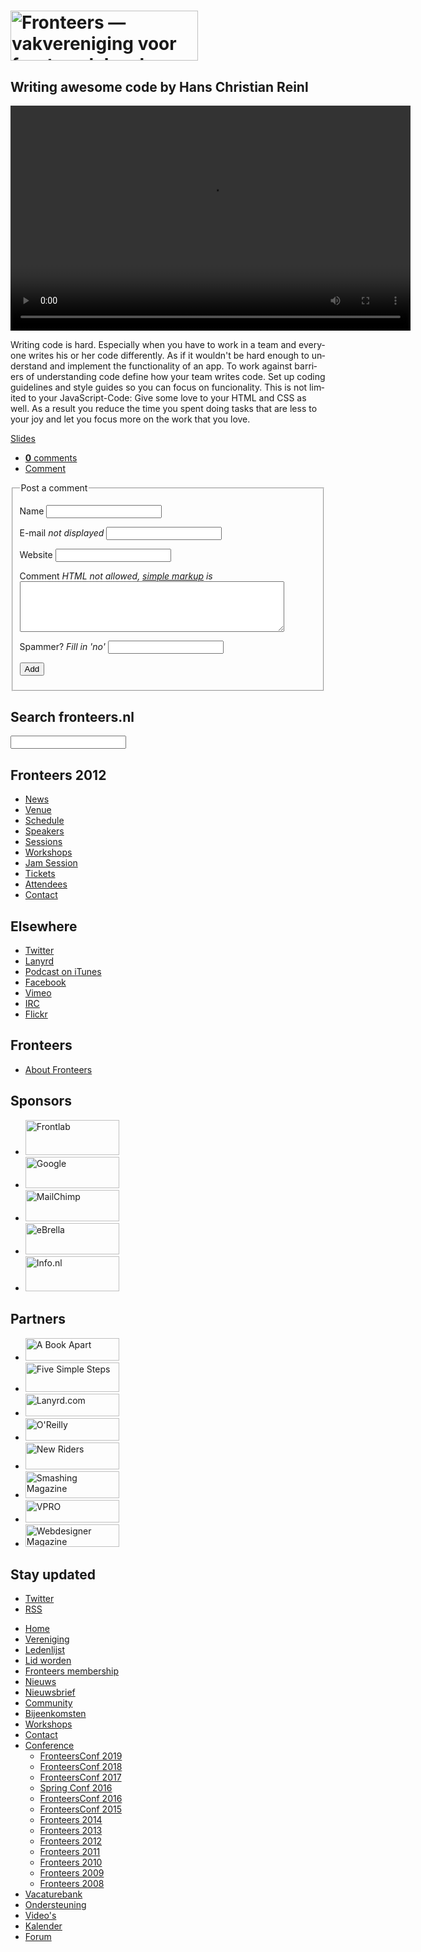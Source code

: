 <!DOCTYPE html>
<!-- Handcrafted with ❤️, by Krijn -->
<html lang="nl">
 <head>
  <meta charset="utf-8">
  <title>Writing awesome code by Hans Christian Reinl · Fronteers</title>
  <meta name="viewport" content="width=device-width,initial-scale=1">
  <link rel="stylesheet" href="/_css/fronteers.css?v=2023">
  <link rel="icon" href="/favicon.ico">
  <link rel="alternate" type="application/rss+xml" href="http://feeds.feedburner.com/FronteersWeblog" title="Fronteers weblog">
  <link rel="alternate" type="application/rss+xml" href="http://feeds.feedburner.com/FronteersWeblogLaatsteReacties" title="Fronteers weblog: laatste reacties">
  <link rel="alternate" type="application/rss+xml" href="http://feeds.feedburner.com/FronteersBijeenkomsten" title="Fronteers bijeenkomsten">
  <link rel="alternate" type="application/rss+xml" href="http://feeds.feedburner.com/FronteersVacaturebank" title="Fronteers vacaturebank">
  <link rel="alternate" type="application/rss+xml" href="http://feeds.feedburner.com/FronteersWorkshops" title="Fronteers workshops">
  <link rel="me" href="https://front-end.social/@fronteers">
  <link rel="alternate" type="application/rss+xml" href="http://feeds.feedburner.com/FronteersCongres" title="Fronteers conference">
  <link rel="shortlink" href="http://frnt.rs/p707">
 </head>
 <body id="fronteers-nl">

  <div id="container">
   <div id="main">
    <h1><a href="/"><img src="/_img/badges/fronteers-logo-300dpi.png" width="300" height="80" alt="Fronteers — vakvereniging voor front-end developers"></a></h1>
    <div class="section" lang="en">
     <h2>Writing awesome code by Hans Christian Reinl</h2>
     <video width="640" height="360" controls>
      <source src="/_downloads/2012/hans-christian-reinl-writing-awesome-code.webm" type="video/webm">
      <source src="/_downloads/2012/hans-christian-reinl-writing-awesome-code.mp4" type="video/mp4">
      <p>The <code>&lt;video></code> element is not (yet) supported in your browser; you can <a href="/_downloads/2012/hans-christian-reinl-writing-awesome-code.webm">download the video</a> (or the alternatives: <a href="/_downloads/2012/hans-christian-reinl-writing-awesome-code.mp4">1</a>) and watch it with <a href="http://www.videolan.org/vlc/">VLC</a>, for example.</p>
     </video>
     <p>Writing code is hard. Especially when you have to work in a team and everyone writes his or her code differently. As if it wouldn't be hard enough to understand and implement the functionality of an app. To work against barriers of understanding code define how your team writes code. Set up coding guidelines and style guides so you can focus on funcionality. This is not limited to your JavaScript-Code: Give some love to your HTML and CSS as well. As a result you reduce the time you spent doing tasks that are less to your joy and let you focus more on the work that you love.</p>
     <p><a href="http://slides.drublic.de/awesome-code/#/">Slides</a></p>
     <ul class="post options">
      <li><a href="#comments" id="goto-comments"><strong>0</strong> comments</a></li>
      <li><a href="#comment" id="goto-comment">Comment</a></li>
     </ul>
     <form method="post" action="/congres/2012/jam-session/writing-awesome-code-hans-christian-reinl.md" id="comment">
      <fieldset>
       <legend>Post a comment</legend>
       <p>
        <label for="comment-name">Name</label>
        <input type="text" class="text" name="comment-name" required id="comment-name">
       </p>
       <p>
        <label for="comment-mail">E-mail <em>not displayed</em></label>
        <input type="email" class="text email" name="comment-mail" required id="comment-mail">
       </p>
       <p>
        <label for="comment-site">Website</label>
        <input type="url" class="text email" name="comment-site" id="comment-site">
       </p>
       <p>
        <label for="comment-text">Comment <em>HTML not allowed, <a href="/blog/markup" title="Markup for comments">simple markup</a> is</em></label>
        <textarea rows="5" cols="50" name="comment-text" required id="comment-text"></textarea>
       </p>
       <p>
        <label for="comment-spam">Spammer? <em>Fill in 'no'</em></label>
        <input type="text" class="text spam-check" name="comment-spam" id="comment-spam">
       </p>
       <p class="submit">
        <input type="submit" name="submit" value="Add" class="submit">
       </p>
      </fieldset>
     </form>
    </div>
   </div>
   <div id="submenu">
    <div>
     <form method="get" action="//www.google.com/search" lang="en">
      <h2><label for="q">Search fronteers.nl</label></h2>
      <p>
       <input name="q" id="q" type="search">
       <input type="hidden" name="sitesearch" value="fronteers.nl">
       <input type="hidden" name="ie" value="UTF-8">
       <input type="hidden" name="oe" value="UTF-8">
       <input type="hidden" name="hl" value="en">
      </p>
     </form>
    </div>
    <div id="conference-menu" lang="en">
     <h2>Fronteers 2012</h2>
     <ul>
      <li><a href="/congres/2012/news" title="Fronteers 2012 news">News</a></li>
      <li><a href="/congres/2012/venue" title="Fronteers 2012 venue">Venue</a></li>
      <li><a href="/congres/2012/schedule" title="Fronteers 2012 schedule">Schedule</a></li>
      <li><a href="/congres/2012/speakers" title="Fronteers 2012 speakers">Speakers</a></li>
      <li><a href="/congres/2012/sessions" title="Fronteers 2012 sessions">Sessions</a></li>
      <li><a href="/congres/2012/workshops" title="Fronteers 2012 workshops">Workshops</a></li>
      <li class="current"><a href="/congres/2012/jam-session" title="Fronteers 2012 Jam Session" class="current">Jam Session</a></li>
      <li><a href="/congres/2012/tickets" title="Fronteers 2012 tickets">Tickets</a></li>
      <li><a href="/congres/2012/attendees" title="Fronteers 2012 attendees">Attendees</a></li>
      <li><a href="/congres/2012/contact" title="Fronteers 2012 contact information">Contact</a></li>
     </ul>
    </div>
    <div lang="en">
     <h2>Elsewhere</h2>
     <ul>
      <li><a href="https://twitter.com/FronteersConf">Twitter</a></li>
      <li><a href="http://lanyrd.com/2012/fronteers/">Lanyrd</a></li>
      <li><a href="https://itunes.apple.com/nl/podcast/fronteers-videos/id1136212068?l=en">Podcast on iTunes</a></li>
      <li><a href="https://www.facebook.com/events/327706477288746/">Facebook</a></li>
      <li><a href="http://vimeo.com/fronteers/videos">Vimeo</a></li>
      <li><a href="http://webchat.freenode.net/?channels=fronteers">IRC</a></li>
      <li><a href="http://www.flickr.com/search/?q=fronteers12">Flickr</a></li>
     </ul>
    </div>
    <div lang="en">
     <h2>Fronteers</h2>
     <ul>
      <li><a href="/about">About Fronteers</a></li>
     </ul>
    </div>
    <div class="images" lang="en">
     <h2>Sponsors</h2>
     <ul>
      <li><a href="http://frontlab.nl/"><img src="/_img/congres/2012/sponsors/frontlab.png" alt="Frontlab" width="150" height="56"></a></li>
      <li><a href="http://www.google.nl/"><img src="/_img/congres/2012/sponsors/google.png" alt="Google" width="150" height="50"></a></li>
      <li><a href="http://mailchimp.com/"><img src="/_img/congres/2012/sponsors/mailchimp.png" alt="MailChimp" width="150" height="50"></a></li>
      <li><a href="http://www.ebrella.com/"><img src="/_img/congres/2012/sponsors/ebrella.png" alt="eBrella" width="150" height="50"></a></li>
      <li><a href="http://info.nl/"><img src="/_img/congres/2012/sponsors/infonl.png" alt="Info.nl" width="150" height="56"></a></li>
     </ul>
    </div>
    <div class="images" lang="en">
     <h2>Partners</h2>
     <ul>
      <li><a href="http://www.abookapart.com/"><img src="/_img/congres/2012/sponsors/abookapart.png" alt="A Book Apart" width="150" height="36"></a></li>
      <li><a href="http://www.fivesimplesteps.com/"><img src="/_img/congres/2012/sponsors/five-simple-steps.png" alt="Five Simple Steps" width="150" height="47"></a></li>
      <li><a href="http://lanyrd.com/"><img src="/_img/congres/2012/sponsors/lanyrd-com.png" alt="Lanyrd.com" width="150" height="36"></a></li>
      <li><a href="http://oreilly.com/"><img src="/_img/congres/2012/sponsors/oreilly.png" alt="O'Reilly" width="150" height="36"></a></li>
      <li><a href="http://www.peachpit.com/imprint/index.aspx?st=61074"><img src="/_img/congres/2012/sponsors/new-riders.png" alt="New Riders" width="150" height="43"></a></li>
      <li><a href="http://www.smashingmagazine.com/"><img src="/_img/congres/2012/sponsors/smashing-magazine.png" alt="Smashing Magazine" width="150" height="43"></a></li>
      <li><a href="http://www.vpro.nl/"><img src="/_img/congres/2012/sponsors/vpro.png" alt="VPRO" width="150" height="36"></a></li>
      <li><a href="http://webdesignermagazine.nl/"><img src="/_img/congres/2012/sponsors/webdesigner-magazine.png" alt="Webdesigner Magazine" width="150" height="36"></a></li>
     </ul>
    </div>
    <div id="feeds" lang="en">
     <h2>Stay updated</h2>
     <ul>
      <li><a href="https://twitter.com/FronteersConf">Twitter</a></li>
      <li><a href="https://feeds.feedburner.com/FronteersCongres" type="application/rss+xml">RSS</a></li>
     </ul>
    </div>
   </div>
   <ul id="menu">
    <li id="menu-home"><a href="/">Home</a></li>
    <li id="menu-vereniging"><a href="/vereniging">Vereniging</a></li>
    <li id="menu-leden"><a href="/leden">Ledenlijst</a></li>
    <li id="menu-inschrijven"><a href="/inschrijven">Lid worden</a></li>
    <li id="menu-sign-up"><a href="/sign-up">Fronteers membership</a></li>
    <li id="menu-blog"><a href="/blog">Nieuws</a></li>
    <li id="menu-nieuwsbrief"><a href="/nieuwsbrief">Nieuwsbrief</a></li>
    <li id="menu-community"><a href="/community">Community</a></li>
    <li id="menu-bijeenkomsten"><a href="/bijeenkomsten">Bijeenkomsten</a></li>
    <li id="menu-workshops"><a href="/workshops">Workshops</a></li>
    <li id="menu-contact"><a href="/contact">Contact</a></li>
    <li id="menu-congres"><a href="/congres">Conference</a>
     <ul>
      <li><a href="/congres/2019">FronteersConf 2019</a></li>
      <li><a href="/congres/2018">FronteersConf 2018</a></li>
      <li><a href="/congres/2017">FronteersConf 2017</a></li>
      <li><a href="/congres/2016-spring">Spring Conf 2016</a></li>
      <li><a href="/congres/2016">FronteersConf 2016</a></li>
      <li><a href="/congres/2015">FronteersConf 2015</a></li>
      <li><a href="/congres/2014">Fronteers 2014</a></li>
      <li><a href="/congres/2013">Fronteers 2013</a></li>
      <li class="current"><a href="/congres/2012" class="current">Fronteers 2012</a></li>
      <li><a href="/congres/2011">Fronteers 2011</a></li>
      <li><a href="/congres/2010">Fronteers 2010</a></li>
      <li><a href="/congres/2009">Fronteers 2009</a></li>
      <li><a href="/congres/2008">Fronteers 2008</a></li>
     </ul>
    </li>
    <li id="menu-vacaturebank"><a href="/vacaturebank">Vacaturebank</a></li>
    <li id="menu-communityondersteuning"><a href="/communityondersteuning">Ondersteuning</a></li>
    <li id="menu-videos"><a href="/videos">Video's</a></li>
    <li id="menu-kalender"><a href="/kalender">Kalender</a></li>
    <li id="menu-forum"><a href="https://forum.fronteers.nl/">Forum</a></li>
   </ul>
  </div>
  <script>
   (function() {
    "use strict";
    var i, j, tellCSS;
    var antiSpamElements = document.querySelectorAll && document.querySelectorAll('.spam-check');
    if (antiSpamElements) {
     for (i = 0; i < antiSpamElements.length; i++) {
      antiSpamElements[i].value = 'Nee';
      antiSpamElements[i].parentNode.style.display = 'none';
     }
    }
    var lis = document.querySelectorAll && document.querySelectorAll('li.current');
    if (lis) {
     var markers = [];
     for (i = 0; i < lis.length; i++) {
      var li = lis[i], ul = li.parentNode, top = li.offsetTop;
      if (ul.parentNode.tagName.toLowerCase() == 'li') {
       ul = ul.parentNode.parentNode;
      }
      var marker = document.createElement('li'), as = ul.querySelectorAll('a'), a;
      markers.push({
       top: top,
       marker: marker,
       mark: function(element) {
        this.marker.style.webkitTransform = this.marker.style.mozTransform = this.marker.style.msTransform = this.marker.style.transform = 'translateY(' + (element.offsetTop - this.top) + 'px)';
       },
       unmark: function() {
        this.marker.style.webkitTransform = this.marker.style.mozTransform = this.marker.style.msTransform = this.marker.style.transform = 'translateY(0)';
       }
      });
      for (j = 0; j < as.length; j++) {
       a = as[j];
       a.setAttribute('marker', i);
       a.onmouseover = a.onfocus = function() {
        markers[this.getAttribute('marker')].mark(this.parentNode);
       };
       a.onmouseout = a.onblur = function() {
        markers[this.getAttribute('marker')].unmark();
       };
       a.onclick = function() {
        markers[this.getAttribute('marker')].unmark = function(){};
       }
      }
      marker.innerHTML = '<span>​</span>';
      marker.className = 'mark';
      marker.style.top = top + 'px';
      ul.appendChild(marker);
     }
     tellCSS = true;
    }
    if (tellCSS) {
     document.documentElement.className = 'js-enabled';
    }
   })();
  </script>
 </body>
</html>
